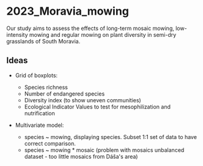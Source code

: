 # 2023_Moravia_mowing
Our study aims to assess the effects of long-term mosaic mowing, low-intensity mowing and regular mowing on plant diversity in semi-dry grasslands of South Moravia.

## Ideas

* Grid of boxplots:
  - Species richness
  - Number of endangered species
  - Diversity index (to show uneven communities)
  - Ecological Indicator Values to test for mesophilization and nutrification

* Multivariate model:
  - species ~ mowing, displaying species. Subset 1:1 set of data to have correct comparison.
  - species ~ mowing * mosaic (problem with mosaics unbalanced dataset - too little mosaics from Dáša's area)
